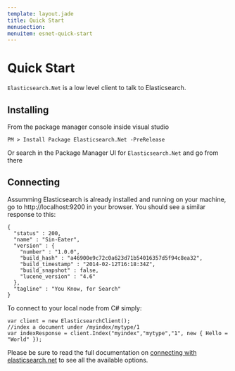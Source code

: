 ```yaml
---
template: layout.jade
title: Quick Start
menusection: 
menuitem: esnet-quick-start
---
```


# Quick Start

`Elasticsearch.Net` is a low level client to talk to Elasticsearch.

## Installing

From the package manager console inside visual studio 

    PM > Install Package Elasticsearch.Net -PreRelease

Or search in the Package Manager UI for `Elasticsearch.Net` and go from there

## Connecting

Assumming Elasticsearch is already installed and running on your machine, go to http://localhost:9200 in your browser. You should see a similar response to this:

    {
      "status" : 200,
      "name" : "Sin-Eater",
      "version" : {
        "number" : "1.0.0",
        "build_hash" : "a46900e9c72c0a623d71b54016357d5f94c8ea32",
        "build_timestamp" : "2014-02-12T16:18:34Z",
        "build_snapshot" : false,
        "lucene_version" : "4.6"
      },
      "tagline" : "You Know, for Search"
    }

To connect to your local node from C# simply:

    var client = new ElasticsearchClient();
    //index a document under /myindex/mytype/1
    var indexResponse = client.Index("myindex","mytype","1", new { Hello = "World" });
    

Please be sure to read the full documentation on [connecting with elasticsearch.net](/elasticsearch-net/connecting.html) to see all the available options.


